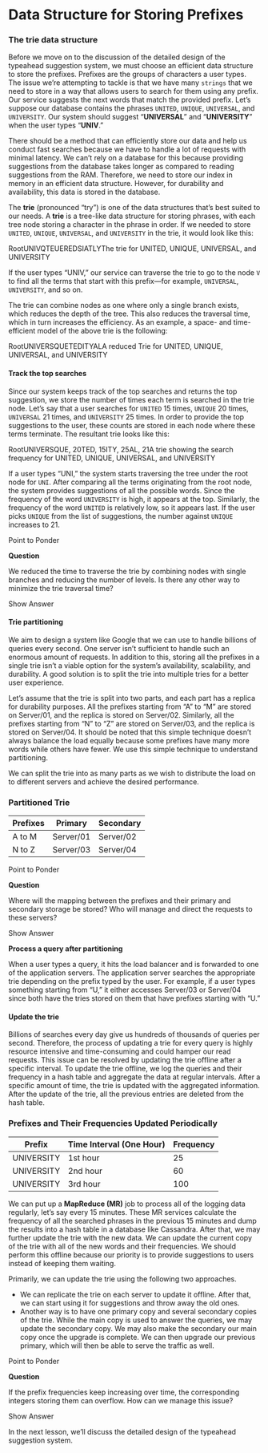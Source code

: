 # Data Structure for Storing Prefixes

### The trie data structure <a href="#the-trie-data-structure-0" id="the-trie-data-structure-0"></a>

Before we move on to the discussion of the detailed design of the typeahead suggestion system, we must choose an efficient data structure to store the prefixes. Prefixes are the groups of characters a user types. The issue we’re attempting to tackle is that we have many `strings` that we need to store in a way that allows users to search for them using any prefix. Our service suggests the next words that match the provided prefix. Let’s suppose our database contains the phrases `UNITED`, `UNIQUE`, `UNIVERSAL`, and `UNIVERSITY`. Our system should suggest “**UNIVERSAL**” and “**UNIVERSITY**” when the user types “**UNIV**.”

There should be a method that can efficiently store our data and help us conduct fast searches because we have to handle a lot of requests with minimal latency. We can’t rely on a database for this because providing suggestions from the database takes longer as compared to reading suggestions from the RAM. Therefore, we need to store our index in memory in an efficient data structure. However, for durability and availability, this data is stored in the database.

The **trie** (pronounced “try”) is one of the data structures that’s best suited to our needs. A **trie** is a tree-like data structure for storing phrases, with each tree node storing a character in the phrase in order. If we needed to store `UNITED`, `UNIQUE`, `UNIVERSAL`, and `UNIVERSITY` in the trie, it would look like this:

RootUNIVQTEUEREDSIATLYThe trie for UNITED, UNIQUE, UNIVERSAL, and UNIVERSITY

If the user types “UNIV,” our service can traverse the trie to go to the node `V` to find all the terms that start with this prefix—for example, `UNIVERSAL`, `UNIVERSITY`, and so on.

The trie can combine nodes as one where only a single branch exists, which reduces the depth of the tree. This also reduces the traversal time, which in turn increases the efficiency. As an example, a space- and time-efficient model of the above trie is the following:

RootUNIVERSQUETEDITYALA reduced Trie for UNITED, UNIQUE, UNIVERSAL, and UNIVERSITY

#### Track the top searches <a href="#track-the-top-searches-0" id="track-the-top-searches-0"></a>

Since our system keeps track of the top searches and returns the top suggestion, we store the number of times each term is searched in the trie node. Let’s say that a user searches for `UNITED` 15 times, `UNIQUE` 20 times, `UNIVERSAL` 21 times, and `UNIVERSITY` 25 times. In order to provide the top suggestions to the user, these counts are stored in each node where these terms terminate. The resultant trie looks like this:

RootUNIVERSQUE, 20TED, 15ITY, 25AL, 21A trie showing the search frequency for UNITED, UNIQUE, UNIVERSAL, and UNIVERSITY

If a user types “UNI,” the system starts traversing the tree under the root node for `UNI`. After comparing all the terms originating from the root node, the system provides suggestions of all the possible words. Since the frequency of the word `UNIVERSITY` is high, it appears at the top. Similarly, the frequency of the word `UNITED` is relatively low, so it appears last. If the user picks `UNIQUE` from the list of suggestions, the number against `UNIQUE` increases to 21.

Point to Ponder

**Question**

We reduced the time to traverse the trie by combining nodes with single branches and reducing the number of levels. Is there any other way to minimize the trie traversal time?

Show Answer

#### Trie partitioning <a href="#trie-partitioning-0" id="trie-partitioning-0"></a>

We aim to design a system like Google that we can use to handle billions of queries every second. One server isn’t sufficient to handle such an enormous amount of requests. In addition to this, storing all the prefixes in a single trie isn’t a viable option for the system’s availability, scalability, and durability. A good solution is to split the trie into multiple tries for a better user experience.

Let’s assume that the trie is split into two parts, and each part has a replica for durability purposes. All the prefixes starting from “A” to “M” are stored on Server/01, and the replica is stored on Server/02. Similarly, all the prefixes starting from “N” to “Z” are stored on Server/03, and the replica is stored on Server/04. It should be noted that this simple technique doesn’t always balance the load equally because some prefixes have many more words while others have fewer. We use this simple technique to understand partitioning.

We can split the trie into as many parts as we wish to distribute the load on to different servers and achieve the desired performance.

### Partitioned Trie

| **Prefixes** | **Primary** | **Secondary** |
| ------------ | ----------- | ------------- |
| A to M       | Server/01   | Server/02     |
| N to Z       | Server/03   | Server/04     |

Point to Ponder

**Question**

Where will the mapping between the prefixes and their primary and secondary storage be stored? Who will manage and direct the requests to these servers?

Show Answer

**Process a query after partitioning**

When a user types a query, it hits the load balancer and is forwarded to one of the application servers. The application server searches the appropriate trie depending on the prefix typed by the user. For example, if a user types something starting from “U,” it either accesses Server/03 or Server/04 since both have the tries stored on them that have prefixes starting with “U.”

#### Update the trie <a href="#update-the-trie-0" id="update-the-trie-0"></a>

Billions of searches every day give us hundreds of thousands of queries per second. Therefore, the process of updating a trie for every query is highly resource intensive and time-consuming and could hamper our read requests. This issue can be resolved by updating the trie offline after a specific interval. To update the trie offline, we log the queries and their frequency in a hash table and aggregate the data at regular intervals. After a specific amount of time, the trie is updated with the aggregated information. After the update of the trie, all the previous entries are deleted from the hash table.

### Prefixes and Their Frequencies Updated Periodically

| **Prefix** | **Time Interval (One Hour)** | **Frequency** |
| ---------- | ---------------------------- | ------------- |
| UNIVERSITY | 1st hour                     | 25            |
| UNIVERSITY | 2nd hour                     | 60            |
| UNIVERSITY | 3rd hour                     | 100           |

We can put up a **MapReduce (MR)** job to process all of the logging data regularly, let’s say every 15 minutes. These MR services calculate the frequency of all the searched phrases in the previous 15 minutes and dump the results into a hash table in a database like Cassandra. After that, we may further update the trie with the new data. We can update the current copy of the trie with all of the new words and their frequencies. We should perform this offline because our priority is to provide suggestions to users instead of keeping them waiting.

Primarily, we can update the trie using the following two approaches.

* We can replicate the trie on each server to update it offline. After that, we can start using it for suggestions and throw away the old ones.
* Another way is to have one primary copy and several secondary copies of the trie. While the main copy is used to answer the queries, we may update the secondary copy. We may also make the secondary our main copy once the upgrade is complete. We can then upgrade our previous primary, which will then be able to serve the traffic as well.

Point to Ponder

**Question**

If the prefix frequencies keep increasing over time, the corresponding integers storing them can overflow. How can we manage this issue?

Show Answer

In the next lesson, we’ll discuss the detailed design of the typeahead suggestion system.
